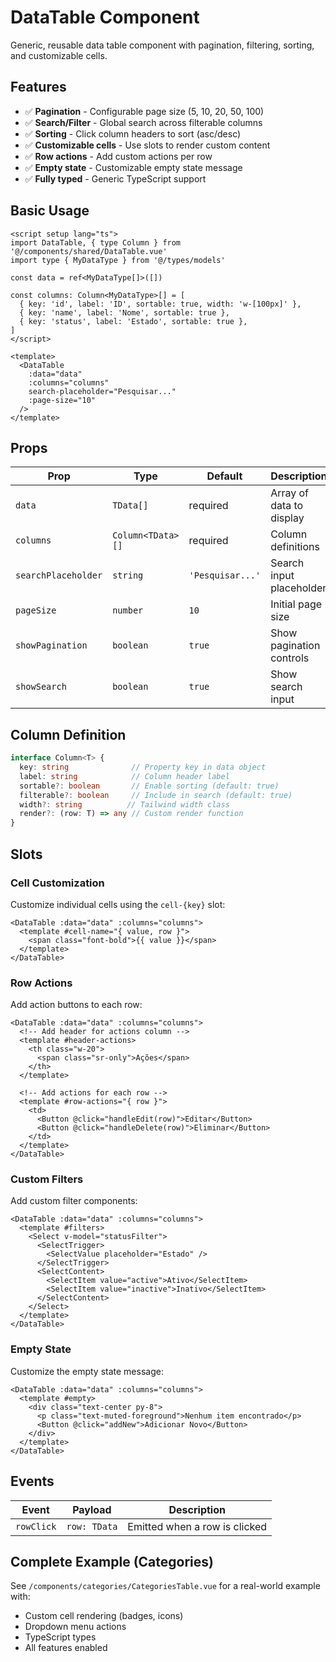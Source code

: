 # DataTable Component

Generic, reusable data table component with pagination, filtering, sorting, and customizable cells.

## Features

- ✅ **Pagination** - Configurable page size (5, 10, 20, 50, 100)
- ✅ **Search/Filter** - Global search across filterable columns
- ✅ **Sorting** - Click column headers to sort (asc/desc)
- ✅ **Customizable cells** - Use slots to render custom content
- ✅ **Row actions** - Add custom actions per row
- ✅ **Empty state** - Customizable empty state message
- ✅ **Fully typed** - Generic TypeScript support

## Basic Usage

```vue
<script setup lang="ts">
import DataTable, { type Column } from '@/components/shared/DataTable.vue'
import type { MyDataType } from '@/types/models'

const data = ref<MyDataType[]>([])

const columns: Column<MyDataType>[] = [
  { key: 'id', label: 'ID', sortable: true, width: 'w-[100px]' },
  { key: 'name', label: 'Nome', sortable: true },
  { key: 'status', label: 'Estado', sortable: true },
]
</script>

<template>
  <DataTable
    :data="data"
    :columns="columns"
    search-placeholder="Pesquisar..."
    :page-size="10"
  />
</template>
```

## Props

| Prop | Type | Default | Description |
|------|------|---------|-------------|
| `data` | `TData[]` | required | Array of data to display |
| `columns` | `Column<TData>[]` | required | Column definitions |
| `searchPlaceholder` | `string` | `'Pesquisar...'` | Search input placeholder |
| `pageSize` | `number` | `10` | Initial page size |
| `showPagination` | `boolean` | `true` | Show pagination controls |
| `showSearch` | `boolean` | `true` | Show search input |

## Column Definition

```typescript
interface Column<T> {
  key: string              // Property key in data object
  label: string            // Column header label
  sortable?: boolean       // Enable sorting (default: true)
  filterable?: boolean     // Include in search (default: true)
  width?: string          // Tailwind width class
  render?: (row: T) => any // Custom render function
}
```

## Slots

### Cell Customization

Customize individual cells using the `cell-{key}` slot:

```vue
<DataTable :data="data" :columns="columns">
  <template #cell-name="{ value, row }">
    <span class="font-bold">{{ value }}</span>
  </template>
</DataTable>
```

### Row Actions

Add action buttons to each row:

```vue
<DataTable :data="data" :columns="columns">
  <!-- Add header for actions column -->
  <template #header-actions>
    <th class="w-20">
      <span class="sr-only">Ações</span>
    </th>
  </template>

  <!-- Add actions for each row -->
  <template #row-actions="{ row }">
    <td>
      <Button @click="handleEdit(row)">Editar</Button>
      <Button @click="handleDelete(row)">Eliminar</Button>
    </td>
  </template>
</DataTable>
```

### Custom Filters

Add custom filter components:

```vue
<DataTable :data="data" :columns="columns">
  <template #filters>
    <Select v-model="statusFilter">
      <SelectTrigger>
        <SelectValue placeholder="Estado" />
      </SelectTrigger>
      <SelectContent>
        <SelectItem value="active">Ativo</SelectItem>
        <SelectItem value="inactive">Inativo</SelectItem>
      </SelectContent>
    </Select>
  </template>
</DataTable>
```

### Empty State

Customize the empty state message:

```vue
<DataTable :data="data" :columns="columns">
  <template #empty>
    <div class="text-center py-8">
      <p class="text-muted-foreground">Nenhum item encontrado</p>
      <Button @click="addNew">Adicionar Novo</Button>
    </div>
  </template>
</DataTable>
```

## Events

| Event | Payload | Description |
|-------|---------|-------------|
| `rowClick` | `row: TData` | Emitted when a row is clicked |

## Complete Example (Categories)

See `/components/categories/CategoriesTable.vue` for a real-world example with:
- Custom cell rendering (badges, icons)
- Dropdown menu actions
- TypeScript types
- All features enabled

